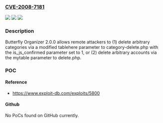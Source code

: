 ### [CVE-2008-7181](https://cve.mitre.org/cgi-bin/cvename.cgi?name=CVE-2008-7181)
![](https://img.shields.io/static/v1?label=Product&message=n%2Fa&color=blue)
![](https://img.shields.io/static/v1?label=Version&message=n%2Fa&color=blue)
![](https://img.shields.io/static/v1?label=Vulnerability&message=n%2Fa&color=brighgreen)

### Description

Butterfly Organizer 2.0.0 allows remote attackers to (1) delete arbitrary categories via a modified tablehere parameter to category-delete.php with the is_js_confirmed parameter set to 1, or (2) delete arbitrary accounts via the mytable parameter to delete.php.

### POC

#### Reference
- https://www.exploit-db.com/exploits/5800

#### Github
No PoCs found on GitHub currently.


